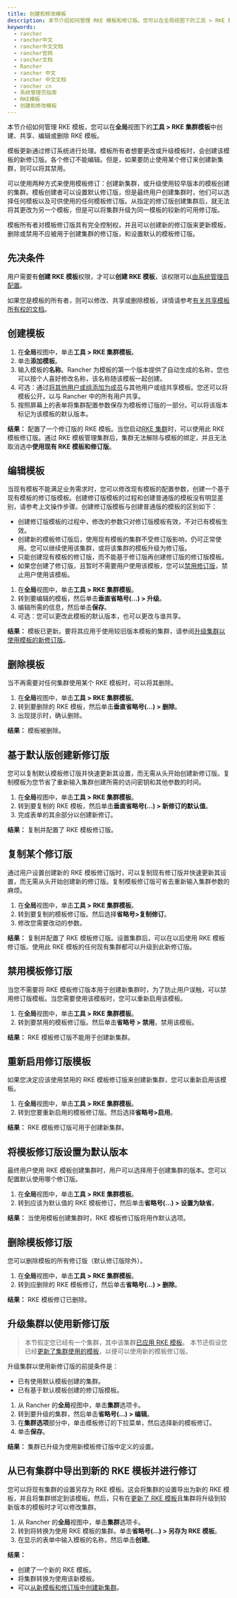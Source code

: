 ```yaml
---
title: 创建和修改模板
description: 本节介绍如何管理 RKE 模板和修订版。您可以在全局视图下的工具 > RKE 集群模板中创建，共享，更新和删除模板。模板更新通过修订系统进行处理。模板所有者想要更改或升级模板时，会创建该模板的新修订版。各个修订不能编辑。但是，如果要防止使用某个修订来创建新集群，则可以将其禁用。可以使用两种方式来使用模板修订：创建新集群，或升级使用较早版本的模板创建的集群。模板创建者可以设置默认修订版，但是最终用户创建集群时，他们可以选择任何模板以及可供使用的任何模板修订版。从指定的修订版创建集群后，就无法将其更改为另一个模板，但是可以将集群升级为同一模板的较新的可用修订版。模板所有者对模板修订版具有完全控制权，并且可以创建新的修订版来更新模板，删除或禁用不应被用于创建集群的修订版，和设置默认的模板修订版。
keywords:
  - rancher
  - rancher中文
  - rancher中文文档
  - rancher官网
  - rancher文档
  - Rancher
  - rancher 中文
  - rancher 中文文档
  - rancher cn
  - 系统管理员指南
  - RKE模板
  - 创建和修改模板
---
```


本节介绍如何管理 RKE 模板，您可以在**全局**视图下的**工具 > RKE 集群模板**中创建、共享、编辑或删除 RKE 模板。

模板更新通过修订系统进行处理。模板所有者想要更改或升级模板时，会创建该模板的新修订版。各个修订不能编辑。但是，如果要防止使用某个修订来创建新集群，则可以将其禁用。

可以使用两种方式来使用模板修订：创建新集群，或升级使用较早版本的模板创建的集群。模板创建者可以设置默认修订版，但是最终用户创建集群时，他们可以选择任何模板以及可供使用的任何模板修订版。从指定的修订版创建集群后，就无法将其更改为另一个模板，但是可以将集群升级为同一模板的较新的可用修订版。

模板所有者对模板修订版具有完全控制权，并且可以创建新的修订版来更新模板，删除或禁用不应被用于创建集群的修订版，和设置默认的模板修订版。

## 先决条件

用户需要有**创建 RKE 模板**权限，才可以**创建 RKE 模板**，该权限可以[由系统管理员配置](/docs/rancher2.5/admin-settings/rke-templates/creator-permissions/_index)。

如果您是模板的所有者，则可以修改、共享或删除模板，详情请参考[有关共享模板所有权的文档](/docs/rancher2.5/admin-settings/rke-templates/template-access-and-sharing/_index)。

## 创建模板

1. 在**全局**视图中，单击**工具 > RKE 集群模板**。
2. 单击**添加模板**。
3. 输入模板的**名称**。Rancher 为模板的第一个版本提供了自动生成的名称，您也可以按个人喜好修改名称，该名称随该模板一起创建。
4. 可选：通过[将其他用户或组添加为成员](/docs/rancher2.5/admin-settings/rke-templates/template-access-and-sharing/_index)与其他用户或组共享模板。您还可以将模板公开，以与 Rancher 中的所有用户共享。
5. 按照屏幕上的表单将集群配置参数保存为模板修订版的一部分。可以将该版本标记为该模板的默认版本。

**结果：** 配置了一个修订版的 RKE 模板。当您启动[RKE 集群](/docs/rancher2.5/cluster-provisioning/rke-clusters/_index)时，可以使用此 RKE 模板修订版。通过 RKE 模板管理集群后，集群无法解除与模板的绑定，并且无法取消选中**使用现有 RKE 模板和修订版**。

## 编辑模板

当现有模板不能满足业务需求时，您可以修改现有模板的配置参数，创建一个基于现有模板的修订版模板。创建修订版模板的过程和创建普通版的模板没有明显差别，请参考上文操作步骤。创建修订版模板与创建普通版的模板的区别如下：

- 创建修订版模板的过程中，修改的参数只对修订版模板有效，不对已有模板生效。
- 创建新的模板修订版后，使用现有模板的集群不受修订版影响，仍可正常使用。您可以继续使用该集群，或将该集群的模板升级为修订版。
- 只能创建现有模板的修订版，而不能基于修订版再创建修订版的修订版模板。
- 如果您创建了修订版，且暂时不需要用户使用该模板，您可以[禁用修订版](#禁用模板修订版)，禁止用户使用该模板。

1. 在**全局**视图中，单击**工具 > RKE 集群模板**。
2. 转到要编辑的模板，然后单击**垂直省略号(...) > 升级**。
3. 编辑所需的信息，然后单击**保存**。
4. 可选：您可以更改此模板的默认版本，也可以更改与谁共享。

**结果：** 模板已更新。要将其应用于使用较旧版本模板的集群，请参阅[升级集群以使用模板的新修订版](#升级集群以使用新修订版)。

## 删除模板

当不再需要对任何集群使用某个 RKE 模板时，可以将其删除。

1. 在**全局**视图中，单击**工具 > RKE 集群模板**。
2. 转到要删除的 RKE 模板，然后单击**垂直省略号(...) > 删除**。
3. 出现提示时，确认删除。

**结果：** 模板被删除。

## 基于默认版创建新修订版

您可以复制默认模板修订版并快速更新其设置，而无需从头开始创建新修订版。复制模板为您节省了重新输入集群创建所需的访问密钥和其他参数的时间。

1. 在**全局**视图中，单击**工具 > RKE 集群模板**。
2. 转到要复制的 RKE 模板，然后单击**垂直省略号(...) > 新修订的默认值**。
3. 完成表单的其余部分以创建新修订。

**结果：** 复制并配置了 RKE 模板修订版。

## 复制某个修订版

通过用户设置创建新的 RKE 模板修订版时，可以复制现有修订版并快速更新其设置，而无需从头开始创建新的修订版。复制模板修订版可省去重新输入集群参数的麻烦。

1. 在**全局**视图中，单击**工具 > RKE 集群模板**。
2. 转到要复制的模板修订版。然后选择**省略号>复制修订**。
3. 修改您需要改动的参数。

**结果：** 复制并配置了 RKE 模板修订版。设置集群后，可以在以后使用 RKE 模板修订版。使用此 RKE 模板的任何现有集群都可以升级到此新修订版。

## 禁用模板修订版

当您不需要将 RKE 模板修订版本用于创建新集群时，为了防止用户误触，可以禁用修订版模板。当您需要使用该模板时，您可以重新启用该模板。

1. 在**全局**视图中，单击**工具 > RKE 集群模板**。
2. 转到要禁用的模板修订版。然后单击**省略号 > 禁用**，禁用该模板。

**结果：** RKE 模板修订版不能用于创建新集群。

## 重新启用修订版模板

如果您决定应该使用禁用的 RKE 模板修订版来创建新集群，您可以重新启用该模板。

1. 在**全局**视图中，单击**工具 > RKE 集群模板**。
2. 转到您要重新启用的模板修订版。然后选择**省略号>启用**。

**结果：** RKE 模板修订版可用于创建新集群。

## 将模板修订版设置为默认版本

最终用户使用 RKE 模板创建集群时，用户可以选择用于创建集群的版本。您可以配置默认使用哪个修订版。

1. 在**全局**视图中，单击**工具 > RKE 集群模板**。
2. 转到应该为默认值的 RKE 模板修订，然后单击**省略号(...) > 设置为缺省**。

**结果：** 当使用模板创建集群时，RKE 模板修订版将用作默认选项。

## 删除模板修订版

您可以删除模板的所有修订版（默认修订版除外）。

1. 在**全局**视图中，单击**工具 > RKE 集群模板**。
2. 转到应删除的 RKE 模板修订，然后单击**省略号(...) > 删除**。

**结果：** RKE 模板修订已删除。

## 升级集群以使用新修订版

> 本节假定您已经有一个集群，其中该集群[已应用 RKE 模板](/docs/rancher2.5/admin-settings/rke-templates/applying-templates/_index)。
> 本节还假设您已经[更新了集群使用的模板](#更新模板)，以便可以使用新的模板修订版。

升级集群以使用新修订版的前提条件是：

- 已有使用默认模板创建的集群。
- 已有基于默认模板创建的修订版模板。

1. 从 Rancher 的**全局**视图中，单击**集群**选项卡。
2. 转到要升级的集群，然后单击**省略号(...) > 编辑**。
3. 在**集群选项**部分中，单击模板修订的下拉菜单，然后选择新的模板修订。
4. 单击**保存**。

**结果：** 集群已升级为使用新模板修订版中定义的设置。

## 从已有集群中导出到新的 RKE 模板并进行修订

您可以将现有集群的设置另存为 RKE 模板。这会将集群的设置导出为新的 RKE 模板，并且将集群绑定到该模板。然后，只有在[更新了 RKE 模板](/docs/rancher2.5/admin-settings/rke-templates/creating-and-revising/_index)且集群将升级到较新版本的模板时才可以修改集群。

1. 从 Rancher 的**全局**视图中，单击**集群**选项卡。
2. 转到将转换为使用 RKE 模板的集群。单击**省略号(...) > 另存为 RKE 模板**。
3. 在显示的表单中输入模板的名称，然后单击**创建**。

**结果：**

- 创建了一个新的 RKE 模板。
- 将集群转换为使用该新模板。
- 可以[从新模板和修订版中创建新集群](/docs/rancher2.5/admin-settings/rke-templates/applying-templates/_index)。
